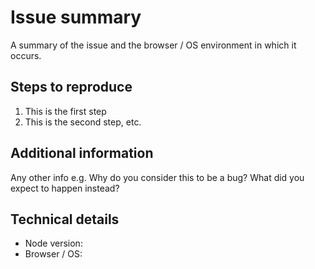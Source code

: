 # Issue summary

A summary of the issue and the browser / OS environment in which it occurs.

## Steps to reproduce

1. This is the first step
2. This is the second step, etc.

## Additional information

Any other info e.g. Why do you consider this to be a bug? What did you expect to happen instead?

## Technical details

- Node version:
- Browser / OS:
